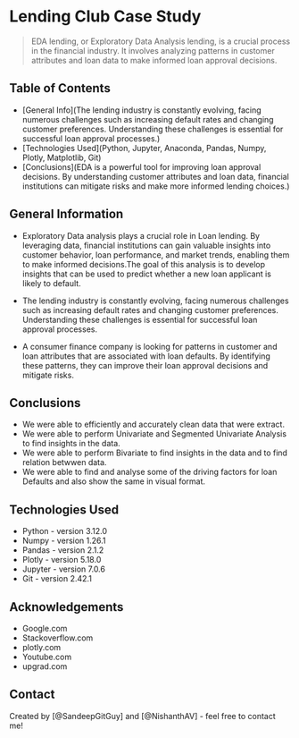 # Lending Club Case Study
> EDA lending, or Exploratory Data Analysis lending, is a crucial process in the financial industry. It involves analyzing patterns in customer attributes and loan data to make informed loan approval decisions.



## Table of Contents
* [General Info](The lending industry is constantly evolving, facing numerous challenges such as increasing default rates and changing customer preferences. Understanding these challenges is essential for successful loan approval processes.)
* [Technologies Used](Python, Jupyter, Anaconda, Pandas, Numpy, Plotly, Matplotlib, Git)
* [Conclusions](EDA is a powerful tool for improving loan approval decisions. By understanding customer attributes and loan data, financial institutions can mitigate risks and make more informed lending choices.)


<!-- You can include any other section that is pertinent to your problem -->

## General Information
- Exploratory Data analysis plays a crucial role in Loan lending. By leveraging data, financial institutions can gain valuable insights into customer behavior, loan performance, and market trends, enabling them to make informed decisions.The goal of this analysis is to develop insights that can be used to predict whether a new loan applicant is likely to default.

- The lending industry is constantly evolving, facing numerous challenges such as increasing default rates and changing customer preferences. Understanding these challenges is essential for successful loan approval processes.

- A consumer finance company is looking for patterns in customer and loan attributes that are associated with loan defaults. By identifying these patterns, they can improve their loan approval decisions and mitigate risks.

## Conclusions
- We were able to efficiently and accurately clean data that were extract.
- We were able to perform Univariate and Segmented Univariate Analysis to find insights in the data.
- We were able to perform Bivariate to find insights in the data and to find relation betwwen data.
- We were able to find and analyse some of the driving factors for loan Defaults and also show the same in visual format.


## Technologies Used
- Python - version 3.12.0
- Numpy - version 1.26.1
- Pandas - version 2.1.2
- Plotly - version 5.18.0
- Jupyter - version 7.0.6
- Git - version 2.42.1


## Acknowledgements

- Google.com
- Stackoverflow.com
- plotly.com
- Youtube.com
- upgrad.com


## Contact
Created by [@SandeepGitGuy] and [@NishanthAV] - feel free to contact me!